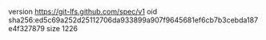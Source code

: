 version https://git-lfs.github.com/spec/v1
oid sha256:ed5c69a252d25112706da933899a907f9645681ef6cb7b3cebda187e4f327879
size 1226
